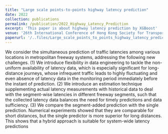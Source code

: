 ```yaml
---
title: "Large scale points-to-points highway latency prediction"
date: 2022
collection: publications
permalink: /publication/2022_Highway_Latency_Prediction
excerpt: 'This paper is about highway latency prediction by XGBoost'
venue: '26th International Conference of Hong Kong Society for Transportation Studies'
paperurl: '/..files/Large_scale_points_to_points_highway_latency_prediction.pdf'
---
```


We consider the simultaneous prediction of traffic latencies among various locations in metropolitan freeway systems, addressing the following new challenges. (1) We introduce flexibility in data engineering to tackle the non-uniform availability of latency data, which is especially significant for long-distance journeys, whose infrequent traffic leads to highly fluctuating and even absence of latency data in the monitoring period immediately before the instant of prediction. (2) We introduce an estimation technique supplementing actual latency measurements with historical data to deal with the segment-wise latencies in different freeway segments, such that the collected latency data balances the need for timely predictions and data sufficiency. (3) We compare the segment-added prediction with the single prediction. Numerical experiments showed that they are comparable for short distances, but the single predictor is more superior for long distances. This shows that a hybrid approach is suitable for system-wide latency predictions
